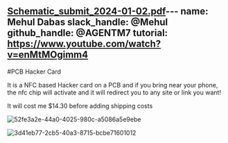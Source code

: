 [Schematic_submit_2024-01-02.pdf](https://github.com/AgentM7/OnBoard/files/13807756/Schematic_submit_2024-01-02.pdf)---
name: Mehul Dabas
slack_handle: @Mehul
github_handle: @AGENTM7
tutorial: https://www.youtube.com/watch?v=enMtMOgimm4
--

#PCB Hacker Card

It is a NFC based Hacker card on a PCB and if you bring near your phone, the nfc chip will activate and it will redirect you to any site or link you want!

It will cost me $14.30 before adding shipping costs


![52fe3a2e-44a0-4025-980c-a5086a5e9ebe](https://github.com/AgentM7/OnBoard/assets/154730098/4ee5ab36-ad21-4341-9efa-dbb81343ef33)

![3d41eb77-2cb5-40a3-8715-bcbe71601012](https://github.com/AgentM7/OnBoard/assets/154730098/fdf1ab59-7c5f-4edd-9035-5e308f1d1801)
